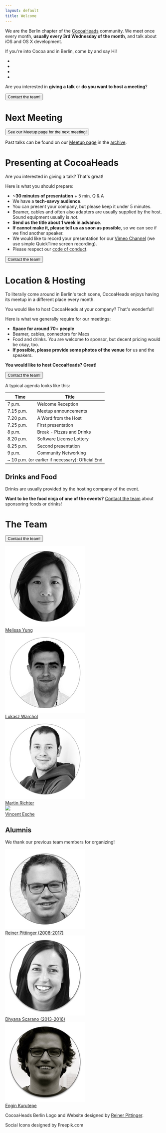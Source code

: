 ```yaml
---
layout: default
title: Welcome
---
```


We are the Berlin chapter of the [CocoaHeads](http://www.cocoaheads.org) community. We meet once every month, **usually every 3rd Wednesday of the month**, and talk about iOS and OS X development. 

If you're into Cocoa and in Berlin, come by and say Hi!

<div class="container-fluid" id="social-buttons">
	<ul class="soc">
    	<li><a class="soc-meetup soc-icon-last" href="http://www.meetup.com/Cocoaheads-Berlin/"></a></li>
    	<li><a class="soc-twitter" href="https://twitter.com/cocoaheads_BER"></a></li>
    	<li><a class="soc-youtube" href="https://www.youtube.com/channel/UCJ0JUzZs0HRsvaUwEUjGDTA"></a></li>
    	<li><a class="soc-vimeo" href="https://vimeo.com/channels/cocoaheadsberlin"></a></li>
	</ul>
	<div class="clear"></div>
</div>

<div id="talk-survey" class="drop-shadow lifted">
    <p>Are you interested in <strong>giving a talk</strong> or <strong>do you want to host a meeting</strong>?</p>
    <p class="text-center"><a href="mailto:&#116;&#101;&#097;&#109;&#064;&#099;&#111;&#099;&#111;&#097;&#104;&#101;&#097;&#100;&#115;&#045;&#098;&#101;&#114;&#108;&#105;&#110;&#046;&#111;&#114;&#103;"><button>Contact the team!</button></a></p>
</div>

# Next Meeting

<a href="http://www.meetup.com/Cocoaheads-Berlin/"><button>See our Meetup page for the next meeting!</button></a>

Past talks can be found on our [Meetup page](http://www.meetup.com/Cocoaheads-Berlin/) in the [archive](talks-archive.html).

# Presenting at CocoaHeads

Are you interested in giving a talk? That's great!

Here is what you should prepare:

- **~30 minutes of presentation** + 5 min. Q & A
- We have a **tech-savvy audience**.
- You can present your company, but please keep it under 5 minutes.
- Beamer, cables and often also adapters are usually supplied by the host. Sound equipment usually is *not*.
- **Send us the title about 1 week in advance**.
- **If cannot make it, please tell us as soon as possible**, so we can see if we find another speaker.
- We would like to record your presentation for our [Vimeo Channel](https://vimeo.com/channels/cocoaheadsberlin) (we use simple QuickTime screen recording).
- Please respect our [code of conduct](code-of-conduct.html).

<p><a href="mailto:&#116;&#101;&#097;&#109;&#064;&#099;&#111;&#099;&#111;&#097;&#104;&#101;&#097;&#100;&#115;&#045;&#098;&#101;&#114;&#108;&#105;&#110;&#046;&#111;&#114;&#103;"><button>Contact the team!</button></a></p>

<a name="location"></a>

# Location & Hosting

To literally come around in Berlin's tech scene, CocoaHeads enjoys having its meetup in a different place every month. 

You would like to host CocoaHeads at your company? That's wonderful!

Here is what we generally require for our meetings:

- **Space for around 70+ people**
- Beamer, cables, connectors for Macs
- Food and drinks. You are welcome to sponsor, but decent pricing would be okay, too.
- **If possible, please provide some photos of the venue** for us and the speakers.

<div id="talk-survey" class="drop-shadow lifted">
    <p><strong>You would like to host CocoaHeads? Great!</strong></p>
    <p class="text-center"><a href="mailto:&#116;&#101;&#097;&#109;&#064;&#099;&#111;&#099;&#111;&#097;&#104;&#101;&#097;&#100;&#115;&#045;&#098;&#101;&#114;&#108;&#105;&#110;&#046;&#111;&#114;&#103;"><button>Contact the team!</button></a></p>
</div>

A typical agenda looks like this:

<div class="row">
	<div class="col-md-8">
		<table class="table">
			<thead>
				<tr>
					<th width="30%">Time</th>
					<th>Title</th>
				</tr>
			</thead>
			<tr>
				<td>7 p.m.</td>
				<td>Welcome Reception</td>
			</tr>
			<tr>
				<td>7.15 p.m.</td>
				<td>Meetup announcements</td>
			</tr>
			<tr>
				<td>7.20 p.m.</td>
				<td>A Word from the Host</td>
			</tr>
			<tr>
				<td>7.25 p.m.</td>
				<td>First presentation</td>
			</tr>
			<tr>
				<td>8 p.m.</td>
				<td>Break - Pizzas and Drinks</td>
			</tr>
			<tr>
				<td>8.20 p.m.</td>
				<td>Software License Lottery</td>
			</tr>
			<tr>
				<td>8.25 p.m.</td>
				<td>Second presentation</td>
			</tr>
			<tr>
				<td>9 p.m.</td>
				<td>Community Networking</td>
			</tr>
			<tr>
				<td colspan="2">~ 10 p.m. (or earlier if necessary): Official End</td>
			</tr>
		</table>
	</div>

</div>

## Drinks and Food

Drinks are usually provided by the hosting company of the event. 

**Want to be the food ninja of one of the events?** [Contact the team](#team) about sponsoring foods or drinks!

# The Team
<a id="team"></a>
<p><a href="mailto:&#116;&#101;&#097;&#109;&#064;&#099;&#111;&#099;&#111;&#097;&#104;&#101;&#097;&#100;&#115;&#045;&#098;&#101;&#114;&#108;&#105;&#110;&#046;&#111;&#114;&#103;"><button>Contact the team!</button></a></p>
<div class="row" id="team-list">
  <div class="col-md-3 col-xs-3 text-center"><a href="https://twitter.com/amelyun/"><img src="images/team-melissa.jpg" class="img-responsive"><br/>Melissa Yung</a></div>
  <div class="col-md-3 col-xs-3 text-center"><a href="https://twitter.com/warcholuke"><img src="images/team-lukasz.jpg" class="img-responsive"><br/>Lukasz Warchol</a></div>
  <div class="col-md-3 col-xs-3 text-center"><a href="https://twitter.com/richeterre"><img src="images/team-martin.jpg" class="img-responsive"><br/><span >Martin Richter</span></a></div>
  <div class="col-md-3 col-xs-3 text-center"><a href="https://twitter.com/regexident"><img src="https://avatars3.githubusercontent.com/u/138017?s=460&v=4" class="img-responsive"><br/>Vincent Esche</a></div>
</div>

## Alumnis

We thank our previous team members for organizing!

<div class="row">
	<div class="col-md-3 col-xs-3 text-center"><a href="https://twitter.com/rpitting/"><img src="images/team-reiner.jpg" class="img-responsive"><br/>Reiner Pittinger (2008-2017)</a></div>
  <div class="col-md-3 col-xs-3 text-center"><a href="https://twitter.com/dhyanascarano/"><img src="images/team-dhyana.jpg" class="img-responsive"><br/>Dhyana Scarano (2013-2016)</a></div>
  <div class="col-md-3 col-xs-3 text-center"><a href="https://twitter.com/ekurutepe"><img src="images/team-engin.jpg" class="img-responsive"><br/>Engin Kurutepe</a></div>
</div>

<script>!function(d,s,id){var js,fjs=d.getElementsByTagName(s)[0];if(!d.getElementById(id)){js=d.createElement(s); js.id=id;js.async=true;js.src="https://secure.meetup.com/script/577045002335750872971/api/mu.btns.js?id=d8gmi7g0lpfphds73fejqnauo4";fjs.parentNode.insertBefore(js,fjs);}}(document,"script","mu-bootjs");</script>

<div class="footer">
	<p>
	CocoaHeads Berlin Logo and Website designed by <a href="http://www.digital-wave.de">Reiner Pittinger</a>.
	</p>
	<p>
		Social Icons designed by Freepik.com
	</p>
</div>